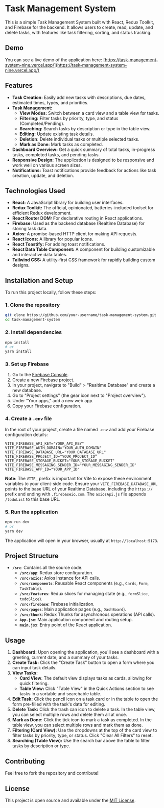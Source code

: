 # Task Management System

This is a simple Task Management System built with React, Redux Toolkit, and Firebase for the backend. It allows users to create, read, update, and delete tasks, with features like task filtering, sorting, and status tracking.

## Demo

You can see a live demo of the application here: [https://task-management-system-nine.vercel.app/](https://task-management-system-nine.vercel.app/)

## Features

*   **Task Creation:** Easily add new tasks with descriptions, due dates, estimated times, types, and priorities.
*   **Task Management:**
    *   **View Modes:** Switch between a card view and a table view for tasks.
    *   **Filtering:** Filter tasks by priority, type, and status (Completed/Pending).
    *   **Searching:** Search tasks by description or type in the table view.
    *   **Editing:** Update existing task details.
    *   **Deletion:** Delete individual tasks or multiple selected tasks.
    *   **Mark as Done:** Mark tasks as completed.
*   **Dashboard Overview:** Get a quick summary of total tasks, in-progress tasks, completed tasks, and pending tasks.
*   **Responsive Design:** The application is designed to be responsive and work well on various screen sizes.
*   **Notifications:** Toast notifications provide feedback for actions like task creation, update, and deletion.

## Technologies Used

*   **React:** A JavaScript library for building user interfaces.
*   **Redux Toolkit:** The official, opinionated, batteries-included toolset for efficient Redux development.
*   **React Router DOM:** For declarative routing in React applications.
*   **Firebase:** Used as the backend database (Realtime Database) for storing task data.
*   **Axios:** A promise-based HTTP client for making API requests.
*   **React Icons:** A library for popular icons.
*   **React Toastify:** For adding toast notifications.
*   **React Data Table Component:** A component for building customizable and interactive data tables.
*   **Tailwind CSS:** A utility-first CSS framework for rapidly building custom designs.

## Installation and Setup

To run this project locally, follow these steps:

### 1. Clone the repository

```bash
git clone https://github.com/your-username/task-management-system.git
cd task-management-system
```

### 2. Install dependencies

```bash
npm install
# or
yarn install
```

### 3. Set up Firebase

1.  Go to the [Firebase Console](https://console.firebase.google.com/).
2.  Create a new Firebase project.
3.  In your project, navigate to "Build" > "Realtime Database" and create a new database.
4.  Go to "Project settings" (the gear icon next to "Project overview").
5.  Under "Your apps," add a new web app.
6.  Copy your Firebase configuration.

### 4. Create a `.env` file

In the root of your project, create a file named `.env` and add your Firebase configuration details:

```
VITE_FIREBASE_API_KEY="YOUR_API_KEY"
VITE_FIREBASE_AUTH_DOMAIN="YOUR_AUTH_DOMAIN"
VITE_FIREBASE_DATABASE_URL="YOUR_DATABASE_URL"
VITE_FIREBASE_PROJECT_ID="YOUR_PROJECT_ID"
VITE_FIREBASE_STORAGE_BUCKET="YOUR_STORAGE_BUCKET"
VITE_FIREBASE_MESSAGING_SENDER_ID="YOUR_MESSAGING_SENDER_ID"
VITE_FIREBASE_APP_ID="YOUR_APP_ID"
```

**Note:** The `VITE_` prefix is important for Vite to expose these environment variables to your client-side code. Ensure your `VITE_FIREBASE_DATABASE_URL` points to the base URL of your Realtime Database, including the `https://` prefix and ending with `.firebaseio.com`. The `axiosApi.js` file appends `/todoList` to this base URL.

### 5. Run the application

```bash
npm run dev
# or
yarn dev
```

The application will open in your browser, usually at `http://localhost:5173`.

## Project Structure

*   **`/src`**: Contains all the source code.
    *   **`/src/app`**: Redux store configuration.
    *   **`/src/axios`**: Axios instance for API calls.
    *   **`/src/components`**: Reusable React components (e.g., `Cards`, `Form`, `TaskTable`).
    *   **`/src/features`**: Redux slices for managing state (e.g., `formSlice`, `todoSlice`).
    *   **`/src/firebase`**: Firebase initialization.
    *   **`/src/pages`**: Main application pages (e.g., `DashBoard`).
    *   **`/src/thunk`**: Redux Thunks for asynchronous operations (API calls).
    *   **`App.jsx`**: Main application component and routing setup.
    *   **`main.jsx`**: Entry point of the React application.

## Usage

1.  **Dashboard:** Upon opening the application, you'll see a dashboard with a greeting, current date, and a summary of your tasks.
2.  **Create Task:** Click the "Create Task" button to open a form where you can input task details.
3.  **View Tasks:**
    *   **Card View:** The default view displays tasks as cards, allowing for quick filtering.
    *   **Table View:** Click "Table View" in the Quick Actions section to see tasks in a sortable and searchable table.
4.  **Edit Task:** Click the pencil icon on a task card or in the table to open the form pre-filled with the task's data for editing.
5.  **Delete Task:** Click the trash can icon to delete a task. In the table view, you can select multiple rows and delete them all at once.
6.  **Mark as Done:** Click the tick icon to mark a task as completed. In the table view, you can select multiple rows and mark them as done.
7.  **Filtering (Card View):** Use the dropdowns at the top of the card view to filter tasks by priority, type, or status. Click "Clear All Filters" to reset.
8.  **Searching (Table View):** Use the search bar above the table to filter tasks by description or type.

## Contributing

Feel free to fork the repository and contribute!

## License

This project is open source and available under the [MIT License](LICENSE).
